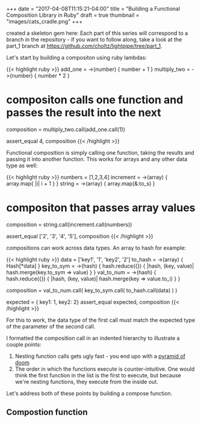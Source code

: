 +++
date = "2017-04-08T11:15:21-04:00"
title = "Building a Functional Composition Library in Ruby"
draft = true
thumbnail = "images/cats_cradle.png"
+++

created a skeleton gem here:
Each part of this series will correspond to a branch in the repository - if you want to follow along, take a look at the part_1 branch at https://github.com/choltz/lightpipe/tree/part_1.

Let's start by building a compositon using ruby lambdas:

{{< highlight ruby >}}
add_one      = ->(number) { number + 1 }
multiply_two = ->(number) { number * 2 }

# compositon calls one function and passes the result into the next
composition  = multiply_two.call(add_one.call(1))

assert_equal 4, composition
{{< /highlight >}}

Functional composition is simply calling one function, taking the results and passing it into another function. This works for arrays and any other data type as well:

{{< highlight ruby >}}
numbers     = [1,2,3,4]
increment   = ->(array) { array.map{ |i| i + 1 } }
string      = ->(array) { array.map(&:to_s) }

# compositon that passes array values
composition = string.call(increment.call(numbers))

assert_equal ['2', '3', '4', '5'], composition
{{< /highlight >}}

compositions can work across data types. An array to hash for example:

{{< highlight ruby >}}
data       = ['key1', '1', 'key2', '2']
to_hash    = ->(array) { Hash[*data] }
key_to_sym = ->(hash)  { hash.reduce({}) { |hash, (key, value)| hash.merge(key.to_sym => value) } }
val_to_num = ->(hash)  { hash.reduce({}) { |hash, (key, value)| hash.merge(key => value.to_i) } }

composition = val_to_num.call(
  key_to_sym.call(
    to_hash.call(data)
  )
)

expected = { key1: 1, key2: 2}
assert_equal expected, composition
{{< /highlight >}}

For this to work, the data type of the first call must match the expected type of the parameter of the second call.

I formatted the composition call in an indented hierarchy to illustrate a couple points:

1. Nesting function calls gets ugly fast - you end upo with a <a href="https://en.wikipedia.org/wiki/Pyramid_of_doom_(programming)" target="window">pyramid of doom</a>
2. The order in which the functions execute is counter-intuitive. One would think the first function in the list is the first to execute, but because we're nesting functions, they execute from the inside out.

Let's address both of these points by building a compose function.

Compostion function
-------------------
